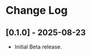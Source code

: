 # Change Log

<!-- https://keepachangelog.com -->

## [0.1.0] - 2025-08-23

- Initial Beta release.
